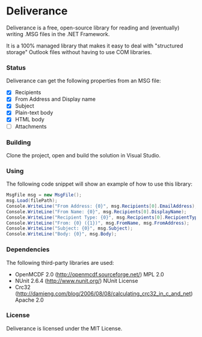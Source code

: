 # Deliverance
Deliverance is a free, open-source library for reading and (eventually) writing .MSG files in the .NET Framework.

It is a 100% managed library that makes it easy to deal with "structured storage" Outlook files without having to use COM libraries.

### Status
Deliverance can get the following properties from an MSG file:
- [x] Recipients
- [x] From Address and Display name
- [x] Subject
- [x] Plain-text body
- [x] HTML body
- [ ] Attachments

### Building
Clone the project, open and build the solution in Visual Studio.

### Using
The following code snippet will show an example of how to use this library:

```cs
MsgFile msg = new MsgFile();
msg.Load(filePath);
Console.WriteLine("From Address: {0}", msg.Recipients[0].EmailAddress);
Console.WriteLine("From Name: {0}", msg.Recipients[0].DisplayName);
Console.WriteLine("Recipient Type: {0}", msg.Recipients[0].RecipientType);
Console.WriteLine("From: {0} ({1})", msg.FromName, msg.FromAddress);
Console.WriteLine("Subject: {0}", msg.Subject);
Console.WriteLine("Body: {0}", msg.Body);
```
### Dependencies

The following third-party libraries are used:

- OpenMCDF 2.0 (http://openmcdf.sourceforge.net/) MPL 2.0
- NUnit 2.6.4 (http://www.nunit.org/) NUnit License
- Crc32 (http://damieng.com/blog/2006/08/08/calculating_crc32_in_c_and_net) Apache 2.0

### License
Deliverance is licensed under the MIT License.